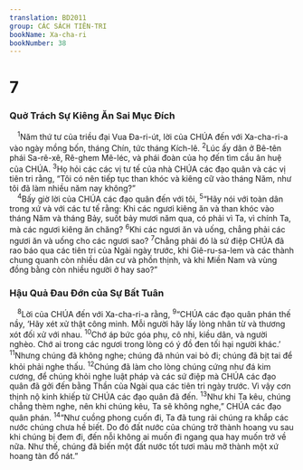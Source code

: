 ```yaml
---
translation: BD2011
group: CÁC SÁCH TIÊN-TRI
bookName: Xa-cha-ri 
bookNumber: 38
---
```


<div class="title"><h1>7</h1><h3>Quở Trách Sự Kiêng Ăn Sai Mục Ðích</h3></div>
<span class="verse xa_7_1"> <sup>1</sup>Năm thứ tư của triều đại Vua Ða-ri-út, lời của CHÚA đến với Xa-cha-ri-a vào ngày mồng bốn, tháng Chín, tức tháng Kích-lê. </span>
<span class="verse xa_7_2"><sup>2</sup>Lúc ấy dân ở Bê-tên phái Sa-rê-xê, Rê-ghem Mê-léc, và phái đoàn của họ đến tìm cầu ân huệ của CHÚA. </span>
<span class="verse xa_7_3"><sup>3</sup>Họ hỏi các các vị tư tế của nhà CHÚA các đạo quân và các vị tiên tri rằng, “Tôi có nên tiếp tục than khóc và kiêng cữ vào tháng Năm, như tôi đã làm nhiều năm nay không?”<br/></span>
<span class="verse xa_7_4"> <sup>4</sup>Bấy giờ lời của CHÚA các đạo quân đến với tôi, </span>
<span class="verse xa_7_5"><sup>5</sup>“Hãy nói với toàn dân trong xứ và với các tư tế rằng: Khi các ngươi kiêng ăn và than khóc vào tháng Năm và tháng Bảy, suốt bảy mươi năm qua, có phải vì Ta, vì chính Ta, mà các ngươi kiêng ăn chăng? </span>
<span class="verse xa_7_6"><sup>6</sup>Khi các ngươi ăn và uống, chẳng phải các ngươi ăn và uống cho các ngươi sao? </span>
<span class="verse xa_7_7"><sup>7</sup>Chẳng phải đó là sứ điệp CHÚA đã rao báo qua các tiên tri của Ngài ngày trước, khi Giê-ru-sa-lem và các thành chung quanh còn nhiều dân cư và phồn thịnh, và khi Miền Nam và vùng đồng bằng còn nhiều người ở hay sao?”<br/></span>
<div class="title"><h3>Hậu Quả Ðau Ðớn của Sự Bất Tuân</h3></div>
<span class="verse xa_7_8"> <sup>8</sup>Lời của CHÚA đến với Xa-cha-ri-a rằng, </span>
<span class="verse xa_7_9"><sup>9</sup>“CHÚA các đạo quân phán thế nầy, ‘Hãy xét xử thật công minh. Mỗi người hãy lấy lòng nhân từ và thương xót đối xử với nhau. </span>
<span class="verse xa_7_10"><sup>10</sup>Chớ áp bức góa phụ, cô nhi, kiều dân, và người nghèo. Chớ ai trong các ngươi trong lòng có ý đồ đen tối hại người khác.’ </span>
<span class="verse xa_7_11"><sup>11</sup>Nhưng chúng đã không nghe; chúng đã nhún vai bỏ đi; chúng đã bịt tai để khỏi phải nghe thấu. </span>
<span class="verse xa_7_12"><sup>12</sup>Chúng đã làm cho lòng chúng cứng như đá kim cương, để chúng khỏi nghe luật pháp và các sứ điệp mà CHÚA các đạo quân đã gởi đến bằng Thần của Ngài qua các tiên tri ngày trước. Vì vậy cơn thịnh nộ kinh khiếp từ CHÚA các đạo quân đã đến. </span>
<span class="verse xa_7_13"><sup>13</sup>Như khi Ta kêu, chúng chẳng thèm nghe, nên khi chúng kêu, Ta sẽ không nghe,” CHÚA các đạo quân phán. </span>
<span class="verse xa_7_14"><sup>14</sup>“Như cuồng phong cuốn đi, Ta đã tung rải chúng ra khắp các nước chúng chưa hề biết. Do đó đất nước của chúng trở thành hoang vu sau khi chúng bị đem đi, đến nỗi không ai muốn đi ngang qua hay muốn trở về nữa. Như thế, chúng đã biến một đất nước tốt tươi màu mỡ thành một xứ hoang tàn đổ nát.”<br/></span>
